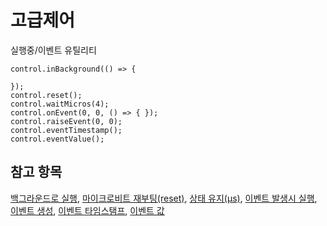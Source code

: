# 고급제어

실행중/이벤트 유틸리티

```cards
control.inBackground(() => {

});
control.reset();
control.waitMicros(4);
control.onEvent(0, 0, () => { });
control.raiseEvent(0, 0);
control.eventTimestamp();
control.eventValue();
```

## 참고 항목

[백그라운드로 실행](/reference/control/in-background), [마이크로비트 재부팅(reset)](/reference/control/reset), [상태 유지(µs)](/reference/control/wait-micros), [이벤트 발생시 실행](/reference/control/on-event), [이벤트 생성](/reference/control/raise-event), [이벤트 타임스탬프](/reference/control/event-timestamp), [이벤트 값](/reference/control/event-value)